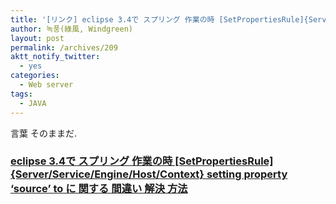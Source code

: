 ```yaml
---
title: '[リンク] eclipse 3.4で スプリング 作業の時 [SetPropertiesRule]{Server/Service/Engine/Host/Context} setting property &#8216;source&#8217; to に 関する 間違い 解決 方法'
author: 녹풍(綠風, Windgreen)
layout: post
permalink: /archives/209
aktt_notify_twitter:
  - yes
categories:
  - Web server
tags:
  - JAVA
---
```

言葉 そのままだ.   
### <a target="_blank" href="http://translate.google.co.kr/translate?sl=ko&tl=ja&js=n&prev=_t&hl=ko&ie=UTF-8&eotf=1&u=http%3A%2F%2Fu2m.kr%2F107&act=url">eclipse 3.4で スプリング 作業の時 [SetPropertiesRule]{Server/Service/Engine/Host/Context} setting property &#8216;source&#8217; to に 関する 間違い 解決 方法</a>